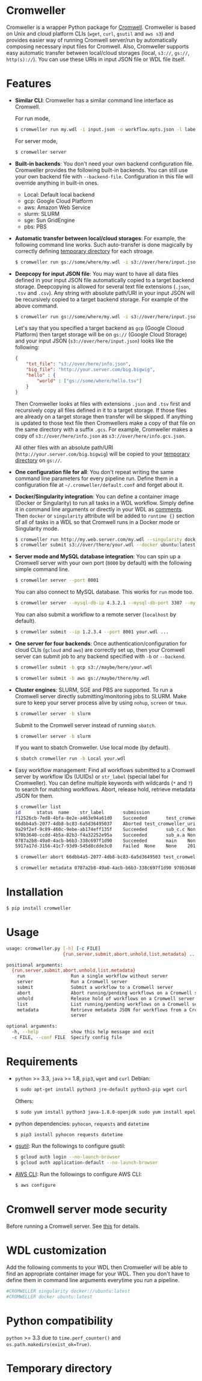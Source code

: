 # Cromweller
Cromweller is a wrapper Python package for [Cromwell](https://github.com/broadinstitute/cromwell/). Cromweller is based on Unix and cloud platform CLIs (`wget`, `curl`, `gsutil` and `aws s3`) and provides easier way of running Cromwell server/run by automatically composing necessary input files for Cromwell. Also, Cromweller supports easy automatic transfer between local/cloud storages (local, `s3://`, `gs://`, `http(s)://`). You can use these URIs in input JSON file or WDL file itself.

# Features

* **Similar CLI**: Cromweller has a similar command line interface as Cromwell.

	For run mode,
	```bash
	$ cromweller run my.wdl -i input.json -o workflow.opts.json -l labels.json -p imports.zip
	```
	For server mode,
	```bash
	$ cromweller server
	```

* **Built-in backends**: You don't need your own backend configuration file. Cromweller provides the following built-in backends. You can still use your own backend file with `--backend-file`. Configuration in this file will override anything in built-in ones.
	- Local: Default local backend
	- gcp: Google Cloud Platform
	- aws: Amazon Web Service
	- slurm: SLURM
	- sge: Sun GridEngine
	- pbs: PBS

* **Automatic transfer between local/cloud storages**: For example, the following command line works. Such auto-transfer is done magically by correctly defining [temporary directory](#temporary-storage) for each stroage.
	```bash
	$ cromweller run gs://some/where/my.wdl -i s3://over/here/input.json
	```

* **Deepcopy for input JSON file**: You may want to have all data files defined in your input JSON file automatically copied to a target backend storage. Deepcopying is allowed for several text file extensions (`.json`, `.tsv` and `.csv`). Any string with absolute path/URI in your input JSON will be recursively copied to a target backend storage. For example of the above command.

	```bash
	$ cromweller run gs://some/where/my.wdl -i s3://over/here/input.json --deepcopy -b gcp
	```
	Let's say that you specified a target backend as `gcp` (Google Clooud Platform) then target storage will be on `gs://` (Google Cloud Storage) and your input JSON (`s3://over/here/input.json`) looks like the following:
	```json
	{
		"txt_file": "s3://over/here/info.json",
		"big_file": "http://your.server.com/big.bigwig",
		"hello" : {
			"world" : ["gs://some/where/hello.tsv"]
		}
	}
	```
	Then Cromweller looks at files with extensions `.json` and `.tsv` first and recursively copy all files defined in it to a target storage. If those files are already on a target storage then transfer will be skipped. If anything is updated to those text file then Cromwellers make a copy of that file on the same directory with a suffix `.gcs`. For example, Cromweller makes a copy of `s3://over/here/info.json` as `s3://over/here/info.gcs.json`.

	All other files with an absolute path/URI (`http://your.server.com/big.bigwig`) will be copied to your [temporary directory](#temporary-directory) on `gs://`.

* **One configuration file for all**: You don't repeat writing the same command line parameters for every pipeline run. Define them in a configuration file at `~/.cromweller/default.conf` and forget about it.

* **Docker/Singularity integration**: You can define a container image (Docker or Singularity) to run all tasks in a WDL workflow. Simply define it in command line arguments or directly in your WDL as [comments](#wdl-customization). Then `docker` or `singularity` attribute will be added to `runtime {}` section of all of tasks in a WDL so that Cromwell runs in a Docker mode or Singularity mode.
	```bash
	$ cromweller run http://my.web.server.com/my.wdl --singularity docker://ubuntu:latest
	$ cromweller submit s3://over/there/your.wdl --docker ubuntu:latest
	```
* **Server mode and MySQL database integration**: You can spin up a Cromwell server with your own port (`8000` by default) with the following simple command line. 
	```bash
	$ cromweller server --port 8001	
	```
	You can also connect to MySQL database. This works for `run` mode too.
	```bash
	$ cromweller server --mysql-db-ip 4.3.2.1 --mysql-db-port 3307 --mysql-db-user cromwell --mysql-db-password some-secret-key
	```	
	You can also submit a workflow to a remote server (`localhost` by default).
	```bash
	$ cromweller submit --ip 1.2.3.4 --port 8001 your.wdl ...
	```

* **One server for four backends**: Once authentication/configuration for cloud CLIs (`gcloud` and `aws`) are correctly set up, then your Cromwell server can submit job to any backend specified with `-b` or `--backend`.
	```bash
	$ cromweller submit -b gcp s3://maybe/here/your.wdl
	```
	```bash
	$ cromweller submit -b aws gs://maybe/there/my.wdl
	```

* **Cluster engines**: SLURM, SGE and PBS are supported. To run a Cromwell server directly submitting/monitoring jobs to SLURM. Make sure to keep your server process alive by using `nohup`, `screen` or `tmux`.
	```bash
	$ cromweller server -b slurm
	```

	Submit to the Cromwell server instead of running `sbatch`.
	```bash
	$ cromweller server -b slurm
	```
	If you want to sbatch Cromweller. Use local mode (by default).
	```bash
	$ sbatch cromweller run -b Local your.wdl
	```

* Easy workflow management: Find all workflows submitted to a Cromwell server by workflow IDs (UUIDs) or `str_label` (special label for Cromweller). You can define multiple keywords with wildcards (`*` and `?`) to search for matching workflows. Abort, release hold, retrieve metadata JSON for them.

	```bash
	$ cromweller list
	id      status  name    str_label       submission
	f12526cb-7ed8-4bfa-8e2e-a463e94a61d0    Succeeded       test_cromweller_uri     None    2019-05-04T17:56:30.173-07:00
	66dbb4a5-2077-4db8-bc83-6a5d36495037    Aborted test_cromweller_uri     None    2019-05-04T17:55:12.902-07:00
	9a29f2ef-9c89-460c-9ebe-ab174eff135f    Succeeded       sub_c.c None    None
	970b3640-ccdd-4b5a-82b3-f4a32252e95a    Succeeded       sub_a.a None    None
	0787a2b8-49a0-4acb-b6b3-338c697f1d90    Succeeded       main    None    2019-05-04T17:53:28.045-07:00
	5917a17d-3156-41c7-93d9-545d8cdde3c0    Failed  None    None    2019-05-04T17:51:17.239-07:00	
	```

	```bash
	$ cromweller abort 66dbb4a5-2077-4db8-bc83-6a5d3649503 test_cromweller_uri
	```

	```bash
	$ cromweller metadata 0787a2b8-49a0-4acb-b6b3-338c697f1d90 970b3640-ccdd-4b5a-82b3-f4a32252e95a
	```

# Installation

```bash
$ pip install cromweller
```

# Usage

```bash
usage: cromweller.py [-h] [-c FILE]
                     {run,server,submit,abort,unhold,list,metadata} ...

positional arguments:
  {run,server,submit,abort,unhold,list,metadata}
    run                 Run a single workflow without server
    server              Run a Cromwell server
    submit              Submit a workflow to a Cromwell server
    abort               Abort running/pending workflows on a Cromwell server
    unhold              Release hold of workflows on a Cromwell server
    list                List running/pending workflows on a Cromwell server
    metadata            Retrieve metadata JSON for workflows from a Cromwell
                        server

optional arguments:
  -h, --help            show this help message and exit
  -c FILE, --conf FILE  Specify config file
```

# Requirements

* `python` >= 3.3, `java` >= 1.8, `pip3`, `wget` and `curl`
	Debian:
	```bash
	$ sudo apt-get install python3 jre-default python3-pip wget curl
	```
	Others:
	```bash
	$ sudo yum install python3 java-1.8.0-openjdk sudo yum install epel-release wget curl
	```

* python dependencies: `pyhocon`, `requests` and `datetime`
	```bash
	$ pip3 install pyhocon requests datetime
	```

* [gsutil](https://cloud.google.com/storage/docs/gsutil_install): Run the followings to configure gsutil:
	```bash
	$ gcloud auth login --no-launch-browser
	$ gcloud auth application-default --no-launch-browser
	```

* [AWS CLI](https://docs.aws.amazon.com/cli/latest/userguide/install-linux.html): Run the followings to configure AWS CLI:
	```bash
	$ aws configure
	```

# Cromwell server mode security

Before running a Cromwell server. See [this](https://cromwell.readthedocs.io/en/develop/developers/Security/) for details.

# WDL customization

Add the following comments to your WDL then Cromweller will be able to find an appropriate container image for your WDL. Then you don't have to define them in command line arguments everytime you run a pipeline.

```bash
#CROMWELLER singularity docker://ubuntu:latest
#CROMWELLER docker ubuntu:latest
```

# Python compatibility
`python` >= 3.3 due to `time.perf_counter()` and `os.path.makedirs(exist_ok=True)`.

# Temporary directory
